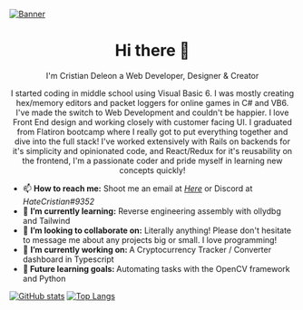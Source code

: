 [![Banner](https://user-images.githubusercontent.com/11550216/138384280-c9f049e8-a31b-4ee1-9225-1105b954a221.gif)](https://cristiandeleon.dev)

<h1 align='center'> Hi there 👋 </h1>
<p align='center'> I'm Cristian Deleon a Web Developer, Designer & Creator</p>
<p align='center'> I started coding in middle school using Visual Basic 6. I was mostly creating hex/memory editors and packet loggers for online games in C# and VB6. I've made the switch to Web Development and couldn't be happier. I love Front End design and working closely with customer facing UI. I graduated from Flatiron bootcamp where I really got to put everything together and dive into the full stack! I've worked extensively with Rails on backends for it's simplicity and opinionated code, and React/Redux for it's reusability on the frontend, I'm a passionate coder and pride myself in learning new concepts quickly!</p>
<ul>
  <li>📫 <b>How to reach me:</b> Shoot me an email at <i><a href="mailto:libaration@gmail.com">Here</a></i> or Discord at <i>HateCristian#9352</i></li>
  <li>🌱 <b>I’m currently learning:</b> Reverse engineering assembly with ollydbg and Tailwind </li>
  <li>👯 <b>I’m looking to collaborate on:</b> Literally anything! Please don't hesitate to message me about any projects big or small. I love programming! </li>
  <li>🔭 <b>I’m currently working on: </b>A Cryptocurrency Tracker / Converter dashboard in Typescript</li>
  <li><b>🤔 Future learning goals: </b>Automating tasks with the OpenCV framework and Python</li>
</ul>

[![GitHub stats](https://github-readme-stats.vercel.app/api?username=libaration&hide=issues&show_icons=true&theme=dark)](https://github.com/Libaration?tab=repositories)
[![Top Langs](https://github-readme-stats.vercel.app/api/top-langs/?username=libaration&layout=compact&theme=dark)](https://github.com/Libaration?tab=repositories)



  
  
  


<!--
**Libaration/Libaration** is a ✨ _special_ ✨ repository because its `README.md` (this file) appears on your GitHub profile.

Here are some ideas to get you started:

- 🔭 I’m currently working on ...
- 🌱 I’m currently learning ...
- 👯 I’m looking to collaborate on ...
- 🤔 I’m looking for help with ...
- 💬 Ask me about ...
- 📫 How to reach me: ...
- 😄 Pronouns: ...
- ⚡ Fun fact: ...
-->
